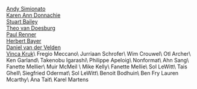 [Andy Simionato](http://www.andysimionato.com/)\
[Karen Ann Donnachie](http://www.karenanndonnachie.com/)\
[Stuart Bailey](https://en.wikipedia.org/wiki/Stuart_Bertolotti-Bailey)\
[Theo van Doesburg](https://en.wikipedia.org/wiki/Theo_van_Doesburg)\
[Paul Renner](https://people.ku.edu/~delange/paulrenner.html)\
[Herbert Bayer](https://www.moma.org/artists/399)\
[Daniel van der Velden](https://www.moma.org/artists/73633)\
[Vinca Kruk](https://parsejournal.com/authors/vinca-kruk/#:~:text=Vinca%20Kruk%20is%20an%20artist,and%20politics%20after%20the%20internet.)\
Fregio Meccano\
Jurriaan Schrofer\
Wim Crouwel\
Otl Archer\
Ken Garland\
Takenobu Igarashi\
Philippe Apeloig\
Nonformat\
Ahn Sang\
Fanette Mellier\
Muir McMeil \
Mike Kelly\ 
Fanette Mellie\
Sol LeWitt\
Tais Ghell\
Siegfried Odermat\
Sol LeWitt\
Benoit Bodhuin\
Ben Fry Lauren Mcarthy\
Ana Tait\
Karel Martens
